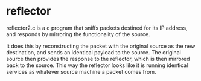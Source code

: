 # reflector

reflector2.c is a c program that sniffs packets destined for its IP address, and responds by mirroring the functionality of the source.

It does this by reconstructing the packet with the original source as the new destination, and sends an identical payload to the source. The original source then provides the response to the reflector, which is then mirrored back to the source. This way the reflector looks like it is running identical services as whatever source machine a packet comes from.
